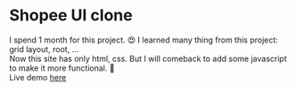 # Shopee UI clone  
I spend 1 month for this project. 😍 I learned many thing from this project: grid layout, root, ...  
Now this site has only html, css. But I will comeback to add some javascript to make it more functional. 💪  
Live demo [here](https://vanbeonhv.github.io/shopee-fakee/)
